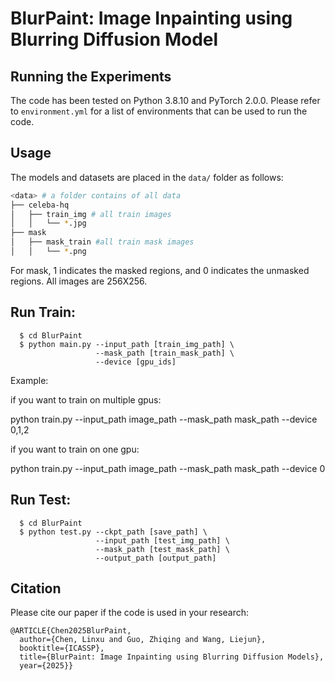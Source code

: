 
# BlurPaint: Image Inpainting using Blurring Diffusion Model


## Running the Experiments
The code has been tested on Python 3.8.10 and PyTorch 2.0.0. 
Please refer to `environment.yml` for a list of environments that can be used to run the code.

## Usage

The models and datasets are placed in the `data/` folder as follows:
```bash
<data> # a folder contains of all data
├── celeba-hq 
│   ├── train_img # all train images
│   │   └── *.jpg
├── mask 
│   ├── mask_train #all train mask images
│   │   └── *.png
```
For mask, 1 indicates the masked regions, and 0 indicates the unmasked
regions. All images are 256X256.

## Run Train:

```
  $ cd BlurPaint
  $ python main.py --input_path [train_img_path] \
                   --mask_path [train_mask_path] \
                   --device [gpu_ids]
```
Example:

if you want to train on multiple gpus:

python train.py --input_path image_path --mask_path mask_path --device 0,1,2

if you want to train on one gpu:

python train.py --input_path image_path --mask_path mask_path --device 0


## Run Test:
```
  $ cd BlurPaint
  $ python test.py --ckpt_path [save_path] \
                   --input_path [test_img_path] \
                   --mask_path [test_mask_path] \
                   --output_path [output_path]
```
## Citation
Please cite our paper if the code is used in your research:
```
@ARTICLE{Chen2025BlurPaint,
  author={Chen, Linxu and Guo, Zhiqing and Wang, Liejun},
  booktitle={ICASSP}, 
  title={BlurPaint: Image Inpainting using Blurring Diffusion Models}, 
  year={2025}}
```
